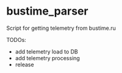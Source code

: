 # bustime_parser
Script for getting telemetry from bustime.ru

TODOs:
- add telemetry load to DB
- add telemetry processing
- release
